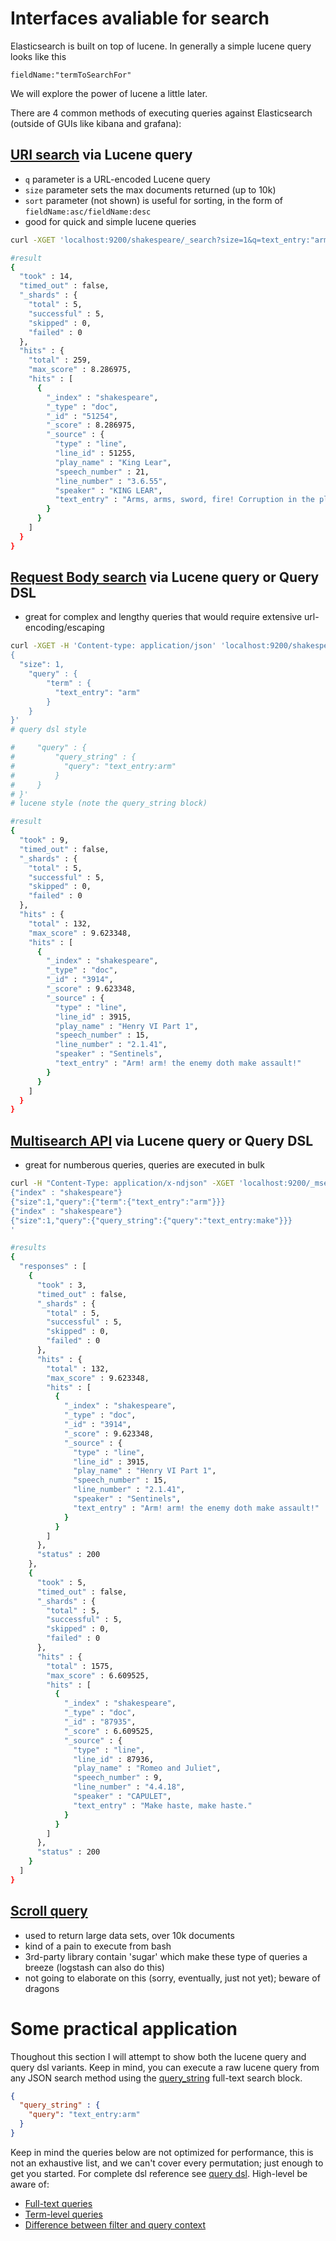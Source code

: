 # Interfaces avaliable for search
Elasticsearch is built on top of lucene.  In generally a simple lucene query looks like this
```
fieldName:"termToSearchFor"
```
We will explore the power of lucene a little later.

There are 4 common methods of executing queries against Elasticsearch (outside of GUIs like kibana and grafana):
## [URI search](https://www.elastic.co/guide/en/elasticsearch/reference/6.4/search-uri-request.html) via Lucene query
 - `q` parameter is a URL-encoded Lucene query
 - `size` parameter sets the max documents returned (up to 10k)
 - `sort` parameter (not shown) is useful for sorting, in the form of `fieldName:asc/fieldName:desc`
 - good for quick and simple lucene queries

```bash
curl -XGET 'localhost:9200/shakespeare/_search?size=1&q=text_entry:"arms"&pretty'

#result
{
  "took" : 14,
  "timed_out" : false,
  "_shards" : {
    "total" : 5,
    "successful" : 5,
    "skipped" : 0,
    "failed" : 0
  },
  "hits" : {
    "total" : 259,
    "max_score" : 8.286975,
    "hits" : [
      {
        "_index" : "shakespeare",
        "_type" : "doc",
        "_id" : "51254",
        "_score" : 8.286975,
        "_source" : {
          "type" : "line",
          "line_id" : 51255,
          "play_name" : "King Lear",
          "speech_number" : 21,
          "line_number" : "3.6.55",
          "speaker" : "KING LEAR",
          "text_entry" : "Arms, arms, sword, fire! Corruption in the place!"
        }
      }
    ]
  }
}
```


## [Request Body search](https://www.elastic.co/guide/en/elasticsearch/reference/6.4/search-request-body.html) via Lucene query or Query DSL
- great for complex and lengthy queries that would require extensive url-encoding/escaping

```bash
curl -XGET -H 'Content-type: application/json' 'localhost:9200/shakespeare/_search?pretty' -d '
{
  "size": 1,
    "query" : {
        "term" : {
          "text_entry": "arm"
        }
    }
}'
# query dsl style

#     "query" : {
#         "query_string" : {
#           "query": "text_entry:arm"
#         }
#     }
# }'
# lucene style (note the query_string block)

#result
{
  "took" : 9,
  "timed_out" : false,
  "_shards" : {
    "total" : 5,
    "successful" : 5,
    "skipped" : 0,
    "failed" : 0
  },
  "hits" : {
    "total" : 132,
    "max_score" : 9.623348,
    "hits" : [
      {
        "_index" : "shakespeare",
        "_type" : "doc",
        "_id" : "3914",
        "_score" : 9.623348,
        "_source" : {
          "type" : "line",
          "line_id" : 3915,
          "play_name" : "Henry VI Part 1",
          "speech_number" : 15,
          "line_number" : "2.1.41",
          "speaker" : "Sentinels",
          "text_entry" : "Arm! arm! the enemy doth make assault!"
        }
      }
    ]
  }
}
```

## [Multisearch API](https://www.elastic.co/guide/en/elasticsearch/reference/6.4/search-multi-search.html) via Lucene query or Query DSL
- great for numberous queries, queries are executed in bulk


```bash
curl -H "Content-Type: application/x-ndjson" -XGET 'localhost:9200/_msearch?pretty' --data-binary '
{"index" : "shakespeare"}
{"size":1,"query":{"term":{"text_entry":"arm"}}}
{"index" : "shakespeare"}
{"size":1,"query":{"query_string":{"query":"text_entry:make"}}}
'

#results
{
  "responses" : [
    {
      "took" : 3,
      "timed_out" : false,
      "_shards" : {
        "total" : 5,
        "successful" : 5,
        "skipped" : 0,
        "failed" : 0
      },
      "hits" : {
        "total" : 132,
        "max_score" : 9.623348,
        "hits" : [
          {
            "_index" : "shakespeare",
            "_type" : "doc",
            "_id" : "3914",
            "_score" : 9.623348,
            "_source" : {
              "type" : "line",
              "line_id" : 3915,
              "play_name" : "Henry VI Part 1",
              "speech_number" : 15,
              "line_number" : "2.1.41",
              "speaker" : "Sentinels",
              "text_entry" : "Arm! arm! the enemy doth make assault!"
            }
          }
        ]
      },
      "status" : 200
    },
    {
      "took" : 5,
      "timed_out" : false,
      "_shards" : {
        "total" : 5,
        "successful" : 5,
        "skipped" : 0,
        "failed" : 0
      },
      "hits" : {
        "total" : 1575,
        "max_score" : 6.609525,
        "hits" : [
          {
            "_index" : "shakespeare",
            "_type" : "doc",
            "_id" : "87935",
            "_score" : 6.609525,
            "_source" : {
              "type" : "line",
              "line_id" : 87936,
              "play_name" : "Romeo and Juliet",
              "speech_number" : 9,
              "line_number" : "4.4.18",
              "speaker" : "CAPULET",
              "text_entry" : "Make haste, make haste."
            }
          }
        ]
      },
      "status" : 200
    }
  ]
}
```

## [Scroll query](https://www.elastic.co/guide/en/elasticsearch/reference/6.4/search-request-scroll.html)
- used to return large data sets, over 10k documents
- kind of a pain to execute from bash
- 3rd-party library contain 'sugar' which make these type of queries a breeze (logstash can also do this)
- not going to elaborate on this (sorry, eventually, just not yet); beware of dragons

# Some practical application
Thoughout this section I will attempt to show both the lucene query and query dsl variants.  Keep in mind, you can execute a raw lucene query from any JSON search method using the [query_string](https://www.elastic.co/guide/en/elasticsearch/reference/6.5/query-dsl-query-string-query.html) full-text search block.

```json
{
  "query_string" : {
    "query": "text_entry:arm"
  }
}
```
Keep in mind the queries below are not optimized for performance, this is not an exhaustive list, and we can't cover every permutation; just enough to get you started. For complete dsl reference see [query dsl](https://www.elastic.co/guide/en/elasticsearch/reference/6.4/query-dsl.html).  High-level be aware of:
* [Full-text queries](https://www.elastic.co/guide/en/elasticsearch/reference/6.4/full-text-queries.html)
* [Term-level queries](https://www.elastic.co/guide/en/elasticsearch/reference/6.4/term-level-queries.html)
* [Difference between filter and query context](https://www.elastic.co/guide/en/elasticsearch/reference/6.4/query-filter-context.html)
